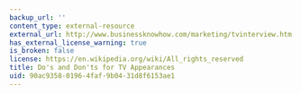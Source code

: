 ```yaml
---
backup_url: ''
content_type: external-resource
external_url: http://www.businessknowhow.com/marketing/tvinterview.htm
has_external_license_warning: true
is_broken: false
license: https://en.wikipedia.org/wiki/All_rights_reserved
title: Do's and Don'ts for TV Appearances
uid: 90ac9358-0196-4faf-9b04-31d8f6153ae1
---
```

